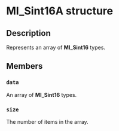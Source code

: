 # MI_Sint16A structure

## Description

Represents an array of **MI_Sint16** types.

## Members

### `data`

An array of **MI_Sint16** types.

### `size`

The number of items in the array.